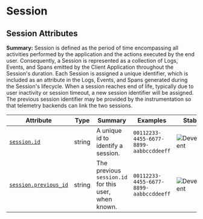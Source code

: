 <!-- NOTE: THIS FILE IS AUTOGENERATED. DO NOT EDIT BY HAND. -->
<!-- see templates/registry/markdown/attribute_namespace.md.j2 -->

# Session

## Session Attributes

**Summary:** Session is defined as the period of time encompassing all activities performed by the application and the actions executed by the end user.
Consequently, a Session is represented as a collection of Logs, Events, and Spans emitted by the Client Application throughout the Session's duration. Each Session is assigned a unique identifier, which is included as an attribute in the Logs, Events, and Spans generated during the Session's lifecycle.
When a session reaches end of life, typically due to user inactivity or session timeout, a new session identifier will be assigned. The previous session identifier may be provided by the instrumentation so that telemetry backends can link the two sessions.

| Attribute | Type | Summary | Examples | Stability |
|---|---|---|---|---|
| <a id="session-id" href="#session-id">`session.id`</a> | string | A unique id to identify a session. | `00112233-4455-6677-8899-aabbccddeeff` | ![Development](https://img.shields.io/badge/-development-blue) |
| <a id="session-previous-id" href="#session-previous-id">`session.previous_id`</a> | string | The previous `session.id` for this user, when known. | `00112233-4455-6677-8899-aabbccddeeff` | ![Development](https://img.shields.io/badge/-development-blue) |
